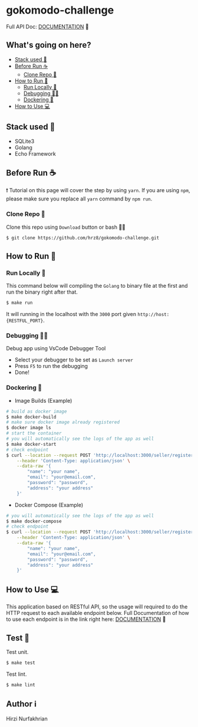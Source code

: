 # gokomodo-challenge
Full API Doc: [DOCUMENTATION](https://documenter.getpostman.com/view/6786432/2s8Yt1qovX) 📖

## What's going on here?

- [Stack used 🥞](#stack-used-)
- [Before Run ☕️](#before-run-%EF%B8%8F)
    * [Clone Repo 💾](#clone-repo-)
- [How to Run 👟](#how-to-run-)
    * [Run Locally 🏃](#run-locally-)
    * [Debugging 🕵️‍♂️](#debugging-%EF%B8%8F%EF%B8%8F)
    * [Dockering 🐳](#dockering-)
- [How to Use 💻](#how-to-use-)

## Stack used 🥞

- SQLite3
- Golang
- Echo Framework

## Before Run ☕️

❗️ Tutorial on this page will cover the step by using `yarn`. If you are using `npm`, please make sure you replace all `yarn` command by `npm run`.

### Clone Repo 💾

Clone this repo using `Download` button or bash 👨‍💻

```bash
$ git clone https://github.com/hrz8/gokomodo-challenge.git
```

## How to Run 👟

### Run Locally 🏃

This command below will compiling the `Golang` to binary file at the first and run the binary right after that.

```bash
$ make run
```

It will running in the localhost with the `3000` port given `http://host:{RESTFUL_PORT}`.

### Debugging 🕵️‍♂️

Debug app using VsCode Debugger Tool

- Select your debugger to be set as `Launch server`
- Press `F5` to run the debugging
- Done!

### Dockering 🐳

- Image Builds (Example)

```bash
# build as docker image
$ make docker-build
# make sure docker image already registered
$ docker image ls
# start the container
# you will automatically see the logs of the app as well
$ make docker-start
# check endpoint
$ curl --location --request POST 'http://localhost:3000/seller/register' \
    --header 'Content-Type: application/json' \
    --data-raw '{
        "name": "your name",
        "email": "your@email.com",
        "password": "password",
        "address": "your address"
    }'
```

- Docker Compose (Example)

```bash
# you will automatically see the logs of the app as well
$ make docker-compose
# check endpoint
$ curl --location --request POST 'http://localhost:3000/seller/register' \
    --header 'Content-Type: application/json' \
    --data-raw '{
        "name": "your name",
        "email": "your@email.com",
        "password": "password",
        "address": "your address"
    }'
```

## How to Use 💻

This application based on RESTful API, so the usage will required to do the HTTP request to each available endpoint below. Full Documentation of how to use each endpoint is in the link right here: [DOCUMENTATION](https://documenter.getpostman.com/view/6786432/2s8Yt1qovX) 📖

## Test 🧪

Test unit.

```bash
$ make test
```

Test lint.

```bash
$ make lint
```

## Author ℹ️

Hirzi Nurfakhrian
